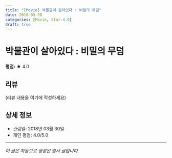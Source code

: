 ```yaml
---
title: "[Movie] 박물관이 살아있다 : 비밀의 무덤"
date: 2018-03-30
categories: [Movie, Star-4.0]
draft: true
---
```


# 박물관이 살아있다 : 비밀의 무덤

**평점:** ★ 4.0

## 리뷰

(리뷰 내용을 여기에 작성하세요)

## 상세 정보

- 관람일: 2018년 03월 30일
- 개인 평점: 4.0/5.0

---

*이 글은 자동으로 생성된 임시 글입니다.*
